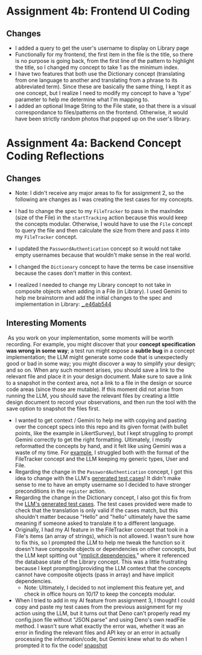 # Assignment 4b: Frontend UI Coding

## Changes
- I added a query to get the user's username to display on Library page
- Functionally for my frontend, the first item in the file is the title, so there is no purpose is going back, from the first line of the pattern to highlight the title, so I changed my concept to take 1 as the minimum index.
- I have two features that both use the Dictionary concept (translating from one language to another and translating from a phrase to its abbreviated term). Since these are basically the same thing, I kept it as one concept, but I realize I need to modify my concept to have a 'type' parameter to help me determine what I'm mapping to.
- I added an optional Image String to the File state, so that there is a visual correspondance to files/patterns on the frontend. Otherwise, it would have been strictly random photos that popped up on the user's library. 

# Assignment 4a: Backend Concept Coding Reflections
## Changes
- Note: I didn't receive any major areas to fix for assignment 2, so the following are changes as I was creating the test cases for my concepts.
- I had to change the spec to my `FileTracker` to pass in the maxIndex (size of the File) in the `startTracking` action because this would keep the concepts modular. Otherwise, I would have to use the `File` concept to query the file and then calculate the size from there and pass it into my `FileTracker` concept.
- I updated the `PasswordAuthentication` concept so it would not take empty usernames because that wouldn't make sense in the real world.
- I changed the `Dictionary` concept to have the terms be case insensitive because the cases don't matter in this context.

- I realized I needed to change my Library concept to not take in composite objects when adding in a File (in Library). I used Gemini to help me brainstorm and add the initial changes to the spec and implementation in Library: [_.e46ab544](../context/design/reflections%20snapshots.md/steps/_.e46ab544.md)

## Interesting Moments
 As you work on your implementation, some moments will be worth recording. For example, you might discover that your **concept specification was wrong in some way**; a test run might expose a **subtle bug** in a concept implementation; the LLM might generate some code that is unexpectedly good or bad in some way; you might discover a way to simplify your design; and so on. When any such moment arises, you should save a link to the relevant file and place it in your design document. Make sure to save a link to a snapshot in the context area, not a link to a file in the design or source code areas (since those are mutable). If this moment did not arise from running the LLM, you should save the relevant files by creating a little design document to record your observations, and then run the tool with the save option to snapshot the files first.

- I wanted to get context / Gemini to help me with copying and pasting over the concept specs into this repo and its given format (with bullet points, like the example in LikertSurvey), but I kept struggling to prompt Gemini correctly to get the right formatting. Ultimately, I mostly reformatted the concepts by hand, and it felt like using Gemini was a waste of my time. For [example](../context/design/concepts/FileTracker/FileTracker.md/steps/response.4e979f79.md), I struggled both with the format of the FileTracker concept and the LLM keeping my generic types, User and File.
- Regarding the change in the `PasswordAuthentication` concept, I got this idea to change with the LLM's [generated test cases](../context/design/reflections%20snapshots.md/steps/_.02602d99.md)! It didn't make sense to me to have an empty username so I decided to have stronger preconditions in the `register` action.
- Regarding the change in the Dictionary concept, I also got this fix from the [LLM's generated test cases](../context/design/reflections%20snapshots.md/20251016_192650.a649f3b7.md). The test cases provided were made to check that the translation is only valid if the cases match, but this shouldn't matter because "Hello" and "hello" ultimately have the same meaning if someone asked to translate it to a different language.
- Originally, I had my AI feature in the FileTracker concept that took in a File's items (an array of strings), which is not allowed. I wasn't sure how to fix this, so I prompted the LLM to help me tweak the function so it doesn't have composite objects or dependencies on other concepts, but the LLM kept spitting out "[implicit dependencies](../context/design/reflections%20snapshots.md/steps/_.bac2b93f.md)," where it referenced the database state of the Library concept. This was a little frustrating because I kept prompting/providing the LLM context that the concepts cannot have composite objects (pass in array) and have implicit dependencies.
	- Note: Ultimately, I decided to not implement this feature yet, and check in office hours on 10/17 to keep the concepts modular.
- When I tried to add in my AI feature from assignment 3, I thought I could copy and paste my test cases from the previous assignment for my action using the LLM, but it turns out that Deno can't properly read my config.json file without "JSON.parse" and using Deno's own readFile method. I wasn't sure what exactly the error was, whether it was an error in finding the relevant files and API key or an error in actually processing the information/code, but Gemini knew what to do when I prompted it to fix the code! [snapshot](../context/design/reflections%20snapshots.md/steps/_.3a3c5945.md)
